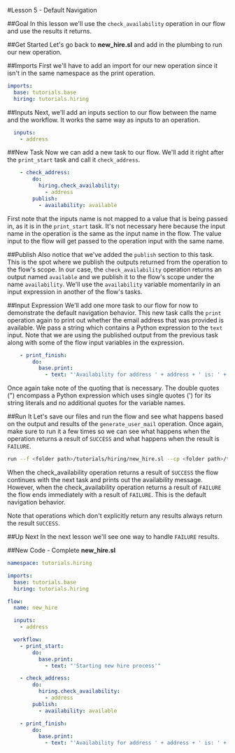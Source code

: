 #Lesson 5 - Default Navigation

##Goal
In this lesson we'll use the `check_availability` operation in our flow and use the results it returns.

##Get Started
Let's go back to **new_hire.sl** and add in the plumbing to run our new operation.

##Imports
First we'll have to add an import for our new operation since it isn't in the same namespace as the print operation.

```yaml
imports:
  base: tutorials.base
  hiring: tutorials.hiring
```

##Inputs
Next, we'll add an inputs section to our flow between the name and the workflow. It works the same way as inputs to an operation.

```yaml
  inputs:
    - address
```

##New Task
Now we can add a new task to our flow. We'll add it right after the `print_start` task and call it `check_address`.

```yaml
    - check_address:
        do:
          hiring.check_availability:
            - address
        publish:
          - availability: available
```

First note that the inputs name is not mapped to a value that is being passed in, as it is in the `print_start` task. It's not necessary here because the input name in the operation is the same as the input name in the flow. The value input to the flow will get passed to the operation input with the same name.

##Publish
Also notice that we've added the `publish` section to this task. This is the spot where we publish the outputs returned from the operation to the flow's scope. In our case, the `check_availability` operation returns an output named `available` and we publish it to the flow's scope under the name `availability`. We'll use the `availability` variable momentarily in an input expression in another of the flow's tasks.


##Input Expression
We'll add one more task to our flow for now to demonstrate the default navigation behavior. This new task calls the `print` operation again to print out whether the email address that was provided is available. We pass a string which contains a Python expression to the `text` input. Note that we are using the published output from the previous task along with some of the flow input variables in the expression.

```yaml
    - print_finish:
        do:
          base.print:
            - text: "'Availability for address ' + address + ' is: ' + str(availability)"
```

Once again take note of the quoting that is necessary. The double quotes (") encompass a Python expression which uses single quotes (') for its string literals and no additional quotes for the variable names.

##Run It
Let's save our files and run the flow and see what happens based on the output and results of the `generate_user_mail` operation. Once again, make sure to run it a few times so we can see what happens when the operation returns a result of `SUCCESS` and what happens when the result is `FAILURE`.

```bash
run --f <folder path>/tutorials/hiring/new_hire.sl --cp <folder path>/tutorials/base,<folder path>/tutorials/hiring --i address=john.doe@somecompany.com
``` 

When the check\_availability operation returns a result of `SUCCESS` the flow continues with the next task and prints out the availability message. However, when the check\_availability operation returns a result of `FAILURE` the flow ends immediately with a result of `FAILURE`. This is the default navigation behavior.

Note that operations which don't explicitly return any results always return the result `SUCCESS`.

##Up Next
In the next lesson we'll see one way to handle `FAILURE` results.

##New Code - Complete
**new\_hire.sl**
```yaml
namespace: tutorials.hiring

imports:
  base: tutorials.base
  hiring: tutorials.hiring

flow:
  name: new_hire

  inputs:
    - address

  workflow:
    - print_start:
        do:
          base.print:
            - text: "'Starting new hire process'"

    - check_address:
        do:
          hiring.check_availability:
            - address
        publish:
          - availability: available

    - print_finish:
        do:
          base.print:
            - text: "'Availability for address ' + address + ' is: ' + str(availability)"
```

